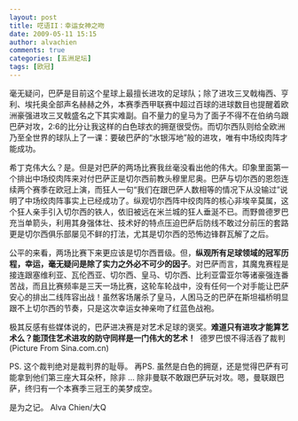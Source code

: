 ```yaml
---
layout: post
title: 呓语II：幸运女神之吻
date: 2009-05-11 15:15
author: alvachien
comments: true
categories: [五洲足坛]
tags: [欧冠]
---
```

毫无疑问，巴萨是目前这个星球上最擅长进攻的足球队；除了进攻三叉戟梅西、亨利、埃托奥全部声名赫赫之外，本赛季西甲联赛中超过百球的进球数目也提醒着欧洲豪强进攻三叉戟盛名之下其实难副。自不量力的皇马为了面子不得不在伯纳乌跟巴萨对攻，2:6的比分让我这样的白色球衣的拥趸很受伤。而切尔西队则给全欧洲乃至全世界的球队上了一课：要破巴萨的“水银泻地”般的进攻，唯有中场绞肉阵才能成功。
 
希丁克伟大么？是。但是对巴萨的两场比赛我丝毫没看出他的伟大。印象里面第一个排出中场绞肉阵来对付巴萨正是切尔西前教头穆里尼奥。巴萨与切尔西的恩怨连续两个赛季在欧冠上演，而狂人一句“我们在跟巴萨人数相等的情况下从没输过”说明了中场绞肉阵事实上已经成功了。纵观切尔西阵中绞肉阵的核心非埃辛莫属，这个狂人亲手引入切尔西的铁人，依旧被远在米兰城的狂人垂涎不已。而野兽德罗巴充当单箭头，利用其身强体壮、技术好的特点压迫巴萨后防线不敢过分前压的套路更是切尔西俱乐部屡见不鲜的打法，尤其是切尔西的恐怖边锋群瓦解了之后。
 
公平的来看，两场比赛下来更应该是切尔西晋级。但，**纵观所有足球领域的冠军历程，幸运，毫无疑问是除了实力之外必不可少的因子**。对巴萨而言，其魔鬼赛程是接连跟塞维利亚、瓦伦西亚、切尔西、皇马、切尔西、比利亚雷亚尔等诸豪强连番苦战，而且比赛频率是三天一场比赛，这轮车轮战中，没有任何一个对手能让巴萨安心的排出二线阵容出战！虽然客场屠杀了皇马，人困马乏的巴萨在斯坦福桥明显跟不上切尔西的节奏，只是这次幸运女神亲吻了红蓝色战袍。
 
极其反感有些媒体说的，巴萨进决赛是对艺术足球的褒奖。**难道只有进攻才能算艺术么？能顶住艺术进攻的防守同样是一门伟大的艺术！**
<img src="http://i2.sinaimg.cn/ty/g/p/2009-05-07/U350P6T12D4366087F44DT20090507051406.jpg" alt="" />
德罗巴恨不得活吞了裁判 (Picture From Sina.com.cn)
 
PS. 这个裁判绝对是裁判界的耻辱。
再PS. 虽然是白色的拥趸，还是觉得巴萨有可能拿到他们第三座大耳朵杯，除非 ...  除非曼联不敢跟巴萨玩对攻。嗯，曼联跟巴萨，终归有一个本赛季三冠王的美梦成空。
 
是为之记。
Alva Chien/大Q

